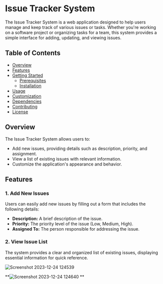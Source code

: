 # Issue Tracker System

The Issue Tracker System is a web application designed to help users manage and keep track of various issues or tasks. Whether you're working on a software project or organizing tasks for a team, this system provides a simple interface for adding, updating, and viewing issues.

## Table of Contents

- [Overview](#overview)
- [Features](#features)
- [Getting Started](#getting-started)
  - [Prerequisites](#prerequisites)
  - [Installation](#installation)
- [Usage](#usage)
- [Customization](#customization)
- [Dependencies](#dependencies)
- [Contributing](#contributing)
- [License](#license)

## Overview

The Issue Tracker System allows users to:

- Add new issues, providing details such as description, priority, and assignment.
- View a list of existing issues with relevant information.
- Customize the application's appearance and behavior.

## Features

### 1. Add New Issues

Users can easily add new issues by filling out a form that includes the following details:

- **Description:** A brief description of the issue.
- **Priority:** The priority level of the issue (Low, Medium, High).
- **Assigned To:** The person responsible for addressing the issue.

### 2. View Issue List

The system provides a clear and organized list of existing issues, displaying essential information for quick reference.

![Screenshot 2023-12-24 124539](https://github.com/AyushRatan1/Codealpha_issue_tracker/assets/135870585/9b821a77-69da-4603-83f9-c8a29d458ca1)

**![Screenshot 2023-12-24 124640](https://github.com/AyushRatan1/Codealpha_issue_tracker/assets/135870585/76e086bf-6c3b-469e-816e-20616dac2299)
**

